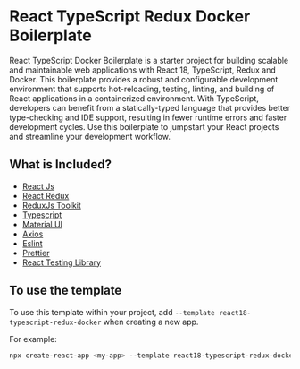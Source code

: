 # React TypeScript Redux Docker Boilerplate

React TypeScript Docker Boilerplate is a starter project for building scalable and maintainable web applications with React 18, TypeScript, Redux and Docker. This boilerplate provides a robust and configurable development environment that supports hot-reloading, testing, linting, and building of React applications in a containerized environment. With TypeScript, developers can benefit from a statically-typed language that provides better type-checking and IDE support, resulting in fewer runtime errors and faster development cycles. Use this boilerplate to jumpstart your React projects and streamline your development workflow.

## What is Included?

- [React Js](https://www.npmjs.com/package/react)
- [React Redux](https://www.npmjs.com/package/react-redux)
- [ReduxJs Toolkit](https://www.npmjs.com/package/@reduxjs/toolkit)
- [Typescript](https://www.npmjs.com/package/typescript)
- [Material UI](https://mui.com/)
- [Axios](https://www.npmjs.com/package/axios)
- [Eslint](https://www.npmjs.com/package/eslint)
- [Prettier](https://www.npmjs.com/package/prettier)
- [React Testing Library](https://testing-library.com/)

## To use the template

To use this template within your project, add `--template react18-typescript-redux-docker` when creating a new app.

For example:

```sh
npx create-react-app <my-app> --template react18-typescript-redux-docker
```

